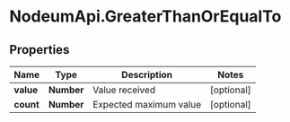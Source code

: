 # NodeumApi.GreaterThanOrEqualTo

## Properties

Name | Type | Description | Notes
------------ | ------------- | ------------- | -------------
**value** | **Number** | Value received | [optional] 
**count** | **Number** | Expected maximum value | [optional] 


